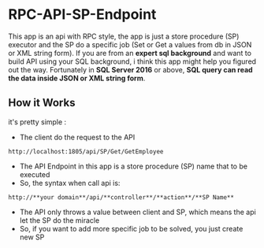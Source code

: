# RPC-API-SP-Endpoint
This app is an api with RPC style, the app is just a store procedure (SP) executor and the SP do a specific job (Set or Get a values from db in JSON or XML string form).
If you are from an **expert sql background** and want to build API using your SQL background, i think this app might help you figured out the way. 
Fortunately in **SQL Server 2016** or above, **SQL query can read the data inside JSON or XML string form**.

## How it Works
it's pretty simple :
* The client do the request to the API
```
http://localhost:1805/api/SP/Get/GetEmployee
```
* The API Endpoint in this app is a store procedure (SP) name that to be executed
* So, the syntax when call api is:
```
http://**your domain**/api/**controller**/**action**/**SP Name**
```
* The API only throws a value between client and SP, which means the api let the SP do the miracle
* So, if you want to add more specific job to be solved, you just create new SP 

